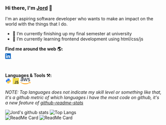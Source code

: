 ### Hi there, I'm [Jord](https://jordgui.dev/) 👋

I'm an aspiring software developer who wants to make an impact on the world with the things that I do. 
- 🔭 I’m currently finishing up my final semester at university
- 🌱 I’m currently learning frontend development using html/css/js

**Find me around the web 🌎:**  
<a href="https://www.linkedin.com/in/jord-gui/">
  <img align="left" alt="Jord's LinkedIn" width="21px" src="https://raw.githubusercontent.com/Jord-Gui/Jord-Gui/master/img/linkedin.svg" />
</a>

<br />
<br />

**Languages & Tools ⚒️:**  
<code><img height="20" src="https://raw.githubusercontent.com/Jord-Gui/Jord-Gui/master/img/python.png"></code>
<code><img height="20" src="https://raw.githubusercontent.com/Jord-Gui/Jord-Gui/master/img/javascript.png"></code>
<code><img height="20" src="https://raw.githubusercontent.com/Jord-Gui/Jord-Gui/master/img/aws.svg"></code>

*NOTE: Top languages does not indicate my skill level or something like that, it's a github metric of which languages i have the most code on github, it's a new feature of [github-readme-stats](https://github.com/anuraghazra/github-readme-stats)*

![Jord's github stats](https://github-readme-stats.vercel.app/api?username=Jord-Gui&show_icons=true&theme=dark&include_all_commits=true&count_private=true)
![Top Langs](https://github-readme-stats.vercel.app/api/top-langs/?username=Jord-Gui&theme=dark&layout=compact)  
![ReadMe Card](https://github-readme-stats.vercel.app/api/pin/?username=Jord-Gui&repo=leetcode-solutions&show_owner=true&theme=dark)
![ReadMe Card](https://github-readme-stats.vercel.app/api/pin/?username=Jord-Gui&repo=PDF-Editor&show_owner=true&theme=dark)

<!--
**Jord-Gui/Jord-Gui** is a ✨ _special_ ✨ repository because its `README.md` (this file) appears on your GitHub profile.

Here are some ideas to get you started:

- 🔭 I’m currently working on ...
- 🌱 I’m currently learning ...
- 👯 I’m looking to collaborate on ...
- 🤔 I’m looking for help with ...
- 💬 Ask me about ...
- 📫 How to reach me: ...
- 😄 Pronouns: ...
- ⚡ Fun fact: ...
-->
